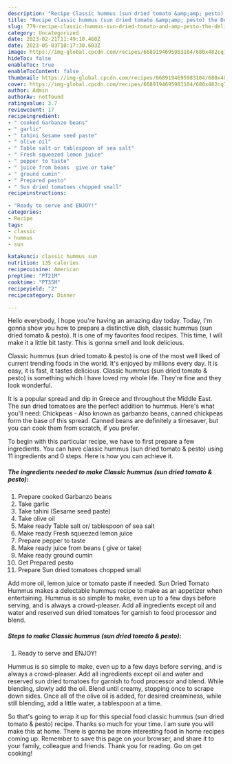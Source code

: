 ```yaml
---
description: "Recipe Classic hummus (sun dried tomato &amp;amp; pesto) the Delicious}"
title: "Recipe Classic hummus (sun dried tomato &amp;amp; pesto) the Delicious}"
slug: 779-recipe-classic-hummus-sun-dried-tomato-and-amp-pesto-the-delicious
category: Uncategorized
date: 2023-02-21T11:49:10.460Z
date: 2023-05-03T10:17:30.603Z
image: https://img-global.cpcdn.com/recipes/6689194695983104/680x482cq70/classic-hummus-sun-dried-tomato-pesto-recipe-main-photo.jpg
hideToc: false
enableToc: true
enableTocContent: false
thumbnail: https://img-global.cpcdn.com/recipes/6689194695983104/680x482cq70/classic-hummus-sun-dried-tomato-pesto-recipe-main-photo.jpg
cover: https://img-global.cpcdn.com/recipes/6689194695983104/680x482cq70/classic-hummus-sun-dried-tomato-pesto-recipe-main-photo.jpg
author: Admin
authorAv: notfound
ratingvalue: 3.7
reviewcount: 17
recipeingredient:
- " cooked Garbanzo beans"
- " garlic"
- " tahini Sesame seed paste"
- " olive oil"
- " Table salt or tablespoon of sea salt"
- " Fresh squeezed lemon juice"
- " pepper to taste"
- " juice from beans  give or take"
- " ground cumin"
- " Prepared pesto"
- " Sun dried tomatoes chopped small"
recipeinstructions:

- "Ready to serve and ENJOY!"
categories:
- Recipe
tags:
- classic
- hummus
- sun

katakunci: classic hummus sun 
nutrition: 135 calories
recipecuisine: American
preptime: "PT21M"
cooktime: "PT35M"
recipeyield: "2"
recipecategory: Dinner

---
```



Hello everybody, I hope you're having an amazing day today. Today, I'm gonna show you how to prepare a distinctive dish, classic hummus (sun dried tomato &amp; pesto). It is one of my favorites food recipes. This time, I will make it a little bit tasty. This is gonna smell and look delicious.

Classic hummus (sun dried tomato &amp; pesto) is one of the most well liked of current trending foods in the world. It's enjoyed by millions every day. It is easy, it is fast, it tastes delicious. Classic hummus (sun dried tomato &amp; pesto) is something which I have loved my whole life. They're fine and they look wonderful.

It is a popular spread and dip in Greece and throughout the Middle East. The sun dried tomatoes are the perfect addition to hummus. Here&#39;s what you&#39;ll need: Chickpeas - Also known as garbanzo beans, canned chickpeas form the base of this spread. Canned beans are definitely a timesaver, but you can cook them from scratch, if you prefer.


To begin with this particular recipe, we have to first prepare a few ingredients. You can have classic hummus (sun dried tomato &amp; pesto) using 11 ingredients and 0 steps. Here is how you can achieve it.

<!--inarticleads1-->

##### The ingredients needed to make Classic hummus (sun dried tomato &amp; pesto):

1. Prepare  cooked Garbanzo beans
1. Take  garlic
1. Take  tahini (Sesame seed paste)
1. Take  olive oil
1. Make ready  Table salt or/ tablespoon of sea salt
1. Make ready  Fresh squeezed lemon juice
1. Prepare  pepper to taste
1. Make ready  juice from beans ( give or take)
1. Make ready  ground cumin
1. Get  Prepared pesto
1. Prepare  Sun dried tomatoes chopped small


Add more oil, lemon juice or tomato paste if needed. Sun Dried Tomato Hummus makes a delectable hummus recipe to make as an appetizer when entertaining. Hummus is so simple to make, even up to a few days before serving, and is always a crowd-pleaser. Add all ingredients except oil and water and reserved sun dried tomatoes for garnish to food processor and blend. 

<!--inarticleads2-->

##### Steps to make Classic hummus (sun dried tomato &amp; pesto):


1. Ready to serve and ENJOY!

Hummus is so simple to make, even up to a few days before serving, and is always a crowd-pleaser. Add all ingredients except oil and water and reserved sun dried tomatoes for garnish to food processor and blend. While blending, slowly add the oil. Blend until creamy, stopping once to scrape down sides. Once all of the olive oil is added, for desired creaminess, while still blending, add a little water, a tablespoon at a time. 

So that's going to wrap it up for this special food classic hummus (sun dried tomato &amp; pesto) recipe. Thanks so much for your time. I am sure you will make this at home. There is gonna be more interesting food in home recipes coming up. Remember to save this page on your browser, and share it to your family, colleague and friends. Thank you for reading. Go on get cooking!

